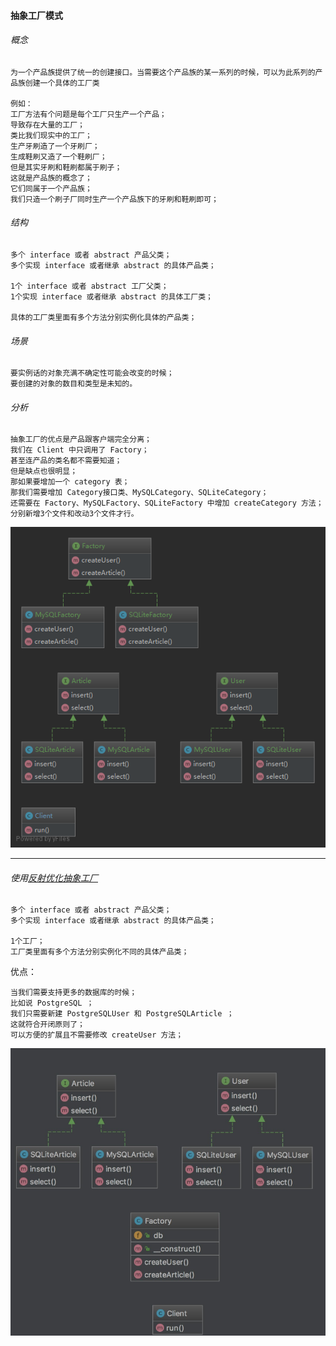 #### 抽象工厂模式

###### 概念
    为一个产品族提供了统一的创建接口。当需要这个产品族的某一系列的时候，可以为此系列的产品族创建一个具体的工厂类
    
    例如：
    工厂方法有个问题是每个工厂只生产一个产品；
    导致存在大量的工厂；
    类比我们现实中的工厂；
    生产牙刷造了一个牙刷厂；
    生成鞋刷又造了一个鞋刷厂；
    但是其实牙刷和鞋刷都属于刷子；
    这就是产品族的概念了；
    它们同属于一个产品族；
    我们只造一个刷子厂同时生产一个产品族下的牙刷和鞋刷即可；
    
###### 结构
    多个 interface 或者 abstract 产品父类；
    多个实现 interface 或者继承 abstract 的具体产品类；
    
    1个 interface 或者 abstract 工厂父类；
    1个实现 interface 或者继承 abstract 的具体工厂类；
    
    具体的工厂类里面有多个方法分别实例化具体的产品类；
    
###### 场景
    要实例话的对象充满不确定性可能会改变的时候；
    要创建的对象的数目和类型是未知的。

###### 分析
    抽象工厂的优点是产品跟客户端完全分离；
    我们在 Client 中只调用了 Factory；
    甚至连产品的类名都不需要知道；
    但是缺点也很明显；
    那如果要增加一个 category 表；
    那我们需要增加 Category接口类、MySQLCategory、SQLiteCategory；
    还需要在 Factory、MySQLFactory、SQLiteFactory 中增加 createCategory 方法；
    分别新增3个文件和改动3个文件才行。

 ![uml](../Img/AbstractFactory.png)

----

###### 使用[反射优化抽象工厂](../AbstractFactoryWithReflection/index.php)
    多个 interface 或者 abstract 产品父类；
    多个实现 interface 或者继承 abstract 的具体产品类；
    
    1个工厂；
    工厂类里面有多个方法分别实例化不同的具体产品类；

优点：
    
    当我们需要支持更多的数据库的时候；
    比如说 PostgreSQL ；
    我们只需要新建 PostgreSQLUser 和 PostgreSQLArticle ；
    这就符合开闭原则了；
    可以方便的扩展且不需要修改 createUser 方法；

![umlYH](../Img/AbstractFactoryYH.png)
